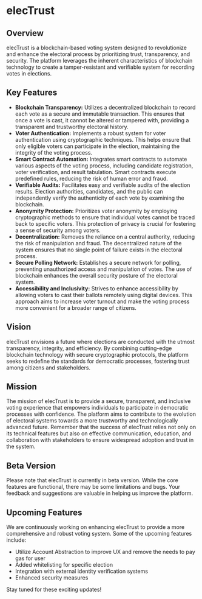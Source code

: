 # elecTrust

## Overview
elecTrust is a blockchain-based voting system designed to revolutionize and enhance the electoral process by prioritizing trust, transparency, and security. The platform leverages the inherent characteristics of blockchain technology to create a tamper-resistant and verifiable system for recording votes in elections.

## Key Features
* **Blockchain Transparency:** Utilizes a decentralized blockchain to record each vote as a secure and immutable transaction. This ensures that once a vote is cast, it cannot be altered or tampered with, providing a transparent and trustworthy electoral history.
* **Voter Authentication:** Implements a robust system for voter authentication using cryptographic techniques. This helps ensure that only eligible voters can participate in the election, maintaining the integrity of the voting process.
* **Smart Contract Automation:** Integrates smart contracts to automate various aspects of the voting process, including candidate registration, voter verification, and result tabulation. Smart contracts execute predefined rules, reducing the risk of human error and fraud.
* **Verifiable Audits:** Facilitates easy and verifiable audits of the election results. Election authorities, candidates, and the public can independently verify the authenticity of each vote by examining the blockchain.
* **Anonymity Protection:** Prioritizes voter anonymity by employing cryptographic methods to ensure that individual votes cannot be traced back to specific voters. This protection of privacy is crucial for fostering a sense of security among voters.
* **Decentralization:** Removes the reliance on a central authority, reducing the risk of manipulation and fraud. The decentralized nature of the system ensures that no single point of failure exists in the electoral process.
* **Secure Polling Network:** Establishes a secure network for polling, preventing unauthorized access and manipulation of votes. The use of blockchain enhances the overall security posture of the electoral system.
* **Accessibility and Inclusivity:** Strives to enhance accessibility by allowing voters to cast their ballots remotely using digital devices. This approach aims to increase voter turnout and make the voting process more convenient for a broader range of citizens.

## Vision
elecTrust envisions a future where elections are conducted with the utmost transparency, integrity, and efficiency. By combining cutting-edge blockchain technology with secure cryptographic protocols, the platform seeks to redefine the standards for democratic processes, fostering trust among citizens and stakeholders.

## Mission
The mission of elecTrust is to provide a secure, transparent, and inclusive voting experience that empowers individuals to participate in democratic processes with confidence. The platform aims to contribute to the evolution of electoral systems towards a more trustworthy and technologically advanced future. Remember that the success of elecTrust relies not only on its technical features but also on effective communication, education, and collaboration with stakeholders to ensure widespread adoption and trust in the system.

## Beta Version
Please note that elecTrust is currently in beta version. While the core features are functional, there may be some limitations and bugs. Your feedback and suggestions are valuable in helping us improve the platform.

## Upcoming Features
We are continuously working on enhancing elecTrust to provide a more comprehensive and robust voting system. Some of the upcoming features include:
* Utilize Account Abstraction to improve UX and remove the needs to pay gas for user
* Added whitelisting for specific election
* Integration with external identity verification systems
* Enhanced security measures

Stay tuned for these exciting updates!
